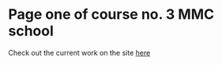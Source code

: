 # Page one of course no. 3 MMC school

Check out the current work on the site [here](https://appenart.github.io/lerning_2/)
